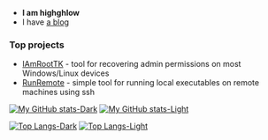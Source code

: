 - **I am highghlow**
- I have [a blog](https://highghlow.github.io)

### Top projects
- [IAmRootTK](https://github.com/highghlow/IAmRootTK) - tool for recovering admin permissions on most Windows/Linux devices
- [RunRemote](https://github.com/highghlow/RunRemote) - simple tool for running local executables on remote machines using ssh 

[![My GitHub stats-Dark](https://github-readme-stats.vercel.app/api?username=highghlow&show_icons=true&theme=dark&hide_title=true&hide_border=true#gh-dark-mode-only)](https://github.com/anuraghazra/github-readme-stats#gh-dark-mode-only)
[![My GitHub stats-Light](https://github-readme-stats.vercel.app/api?username=highghlow&show_icons=true&theme=default&hide_title=true&hide_border=true#gh-light-mode-only)](https://github.com/anuraghazra/github-readme-stats#gh-light-mode-only)

[![Top Langs-Dark](https://github-readme-stats.vercel.app/api/top-langs/?username=highghlow&show_icons=true&theme=dark&hide_title=true&hide_border=true&layout=compact#gh-dark-mode-only)](https://github.com/anuraghazra/github-readme-stats#gh-dark-mode-only)
[![Top Langs-Light](https://github-readme-stats.vercel.app/api/top-langs/?username=highghlow&show_icons=true&theme=default&hide_title=true&hide_border=true&layout=compact#gh-light-mode-only)](https://github.com/anuraghazra/github-readme-stats#gh-light-mode-only)

<!---
highghlow/highghlow is a ✨ special ✨ repository because its `README.md` (this file) appears on your GitHub profile.
You can click the Preview link to take a look at your changes.
--->
